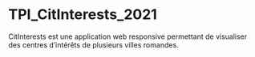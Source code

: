 # TPI_CitInterests_2021
CitInterests est une application web responsive permettant de visualiser des centres d’intérêts de plusieurs villes romandes.

